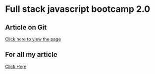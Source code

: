 # Full stack javascript bootcamp 2.0

## Article on Git

[Click here to view the page](https://2azahar786.hashnode.dev/introduction-of-git)

## For all my article
[Click Here](https://hashnode.com/6366c9a5fbe121bbe3337ad0/dashboard/posts)